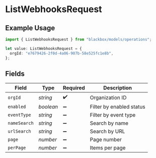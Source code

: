 # ListWebhooksRequest

## Example Usage

```typescript
import { ListWebhooksRequest } from "blackbox/models/operations";

let value: ListWebhooksRequest = {
  orgId: "e7679426-2f0d-4a06-907b-58e525fc1e8b",
};
```

## Fields

| Field                    | Type                     | Required                 | Description              |
| ------------------------ | ------------------------ | ------------------------ | ------------------------ |
| `orgId`                  | *string*                 | :heavy_check_mark:       | Organization ID          |
| `enabled`                | *boolean*                | :heavy_minus_sign:       | Filter by enabled status |
| `eventType`              | *string*                 | :heavy_minus_sign:       | Filter by event type     |
| `nameSearch`             | *string*                 | :heavy_minus_sign:       | Search by name           |
| `urlSearch`              | *string*                 | :heavy_minus_sign:       | Search by URL            |
| `page`                   | *number*                 | :heavy_minus_sign:       | Page number              |
| `perPage`                | *number*                 | :heavy_minus_sign:       | Items per page           |